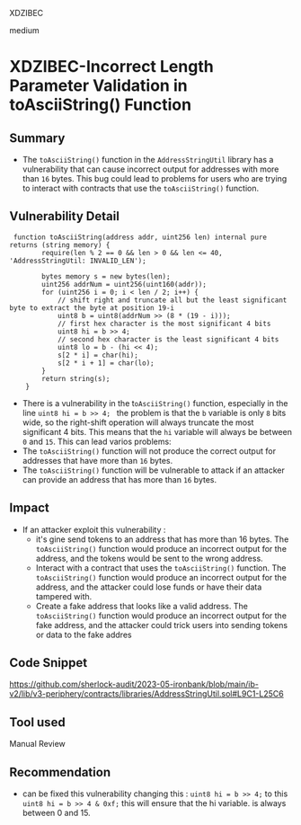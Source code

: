 XDZIBEC

medium

# XDZIBEC-Incorrect Length Parameter Validation in toAsciiString() Function

## Summary
 - The `toAsciiString()` function in the `AddressStringUtil` library has a vulnerability that can cause incorrect output for addresses with more than `16` bytes. This bug could lead to problems for users who are trying to interact with contracts that use the `toAsciiString()` function.
## Vulnerability Detail
```solidity
 function toAsciiString(address addr, uint256 len) internal pure returns (string memory) {
        require(len % 2 == 0 && len > 0 && len <= 40, 'AddressStringUtil: INVALID_LEN');

        bytes memory s = new bytes(len);
        uint256 addrNum = uint256(uint160(addr));
        for (uint256 i = 0; i < len / 2; i++) {
            // shift right and truncate all but the least significant byte to extract the byte at position 19-i
            uint8 b = uint8(addrNum >> (8 * (19 - i)));
            // first hex character is the most significant 4 bits
            uint8 hi = b >> 4;
            // second hex character is the least significant 4 bits
            uint8 lo = b - (hi << 4);
            s[2 * i] = char(hi);
            s[2 * i + 1] = char(lo);
        }
        return string(s);
    }
```
- There is a vulnerability in the t`oAsciiString()` function, especially in the line `uint8 hi = b >> 4; ` the problem is that the `b` variable is only `8` bits wide, so the right-shift operation will always truncate the most significant 4 bits. This means that the `hi` variable will always be between `0` and `15`. 
This can lead varios problems: 
-  The `toAsciiString()` function will not produce the correct output for addresses that have more than `16` bytes.
-  The `toAsciiString()` function will be vulnerable to attack if an attacker can provide an address that has more than `16` bytes.
## Impact
- If an attacker exploit this vulnerability :
  - it's gine send tokens to an address that has more than 16 bytes. The `toAsciiString()` function would produce an incorrect output for the address, and the tokens would be sent to the wrong address.
  - Interact with a contract that uses the `toAsciiString()` function. The `toAsciiString()` function would produce an incorrect output for the address, and the attacker could lose funds or have their data tampered with.
  - Create a fake address that looks like a valid address. The `toAsciiString()` function would produce an incorrect output for the fake address, and the attacker could trick users into sending tokens or data to the fake addres
## Code Snippet
https://github.com/sherlock-audit/2023-05-ironbank/blob/main/ib-v2/lib/v3-periphery/contracts/libraries/AddressStringUtil.sol#L9C1-L25C6
## Tool used

Manual Review

## Recommendation
- can be fixed this vulnerability changing this : `uint8 hi = b >> 4;` to this `uint8 hi = b >> 4 & 0xf;` this will ensure that the hi variable. is always between 0 and 15.

